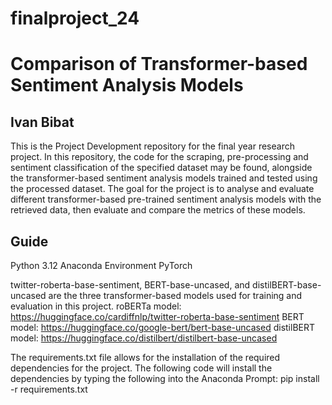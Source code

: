 # finalproject_24

# Comparison of Transformer-based Sentiment Analysis Models
## Ivan Bibat
This is the Project Development repository for the final year research project. In this repository, the code for the scraping, pre-processing and sentiment classification of the specified dataset may be found, alongside the transformer-based sentiment analysis models trained and tested using the processed dataset. The goal for the project is to analyse and evaluate different transformer-based pre-trained sentiment analysis models with the retrieved data, then evaluate and compare the metrics of these models.

## Guide
Python 3.12
Anaconda Environment
PyTorch

twitter-roberta-base-sentiment, BERT-base-uncased, and distilBERT-base-uncased are the three transformer-based models used for training and evaluation in this project.
roBERTa model: https://huggingface.co/cardiffnlp/twitter-roberta-base-sentiment
BERT model: https://huggingface.co/google-bert/bert-base-uncased
distilBERT model: https://huggingface.co/distilbert/distilbert-base-uncased

The requirements.txt file allows for the installation of the required dependencies for the project. The following code will install the dependencies by typing the following into the Anaconda Prompt:
pip install -r requirements.txt
